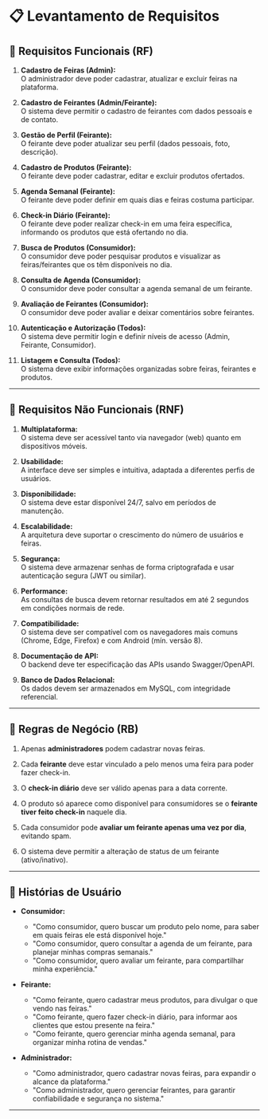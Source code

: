 # 📋 Levantamento de Requisitos

## 🔹 Requisitos Funcionais (RF)

1. **Cadastro de Feiras (Admin):**  
   O administrador deve poder cadastrar, atualizar e excluir feiras na plataforma.  

2. **Cadastro de Feirantes (Admin/Feirante):**  
   O sistema deve permitir o cadastro de feirantes com dados pessoais e de contato.  

3. **Gestão de Perfil (Feirante):**  
   O feirante deve poder atualizar seu perfil (dados pessoais, foto, descrição).  

4. **Cadastro de Produtos (Feirante):**  
   O feirante deve poder cadastrar, editar e excluir produtos ofertados.  

5. **Agenda Semanal (Feirante):**  
   O feirante deve poder definir em quais dias e feiras costuma participar.  

6. **Check-in Diário (Feirante):**  
   O feirante deve poder realizar check-in em uma feira específica, informando os produtos que está ofertando no dia.  

7. **Busca de Produtos (Consumidor):**  
   O consumidor deve poder pesquisar produtos e visualizar as feiras/feirantes que os têm disponíveis no dia.  

8. **Consulta de Agenda (Consumidor):**  
   O consumidor deve poder consultar a agenda semanal de um feirante.  

9. **Avaliação de Feirantes (Consumidor):**  
   O consumidor deve poder avaliar e deixar comentários sobre feirantes.  

10. **Autenticação e Autorização (Todos):**  
    O sistema deve permitir login e definir níveis de acesso (Admin, Feirante, Consumidor).  

11. **Listagem e Consulta (Todos):**  
    O sistema deve exibir informações organizadas sobre feiras, feirantes e produtos.  

---

## 🔹 Requisitos Não Funcionais (RNF)

1. **Multiplataforma:**  
   O sistema deve ser acessível tanto via navegador (web) quanto em dispositivos móveis.  

2. **Usabilidade:**  
   A interface deve ser simples e intuitiva, adaptada a diferentes perfis de usuários.  

3. **Disponibilidade:**  
   O sistema deve estar disponível 24/7, salvo em períodos de manutenção.  

4. **Escalabilidade:**  
   A arquitetura deve suportar o crescimento do número de usuários e feiras.  

5. **Segurança:**  
   O sistema deve armazenar senhas de forma criptografada e usar autenticação segura (JWT ou similar).  

6. **Performance:**  
   As consultas de busca devem retornar resultados em até 2 segundos em condições normais de rede.  

7. **Compatibilidade:**  
   O sistema deve ser compatível com os navegadores mais comuns (Chrome, Edge, Firefox) e com Android (mín. versão 8).  

8. **Documentação de API:**  
   O backend deve ter especificação das APIs usando Swagger/OpenAPI.  

9. **Banco de Dados Relacional:**  
   Os dados devem ser armazenados em MySQL, com integridade referencial.  

---

## 🔹 Regras de Negócio (RB)

1. Apenas **administradores** podem cadastrar novas feiras.  

2. Cada **feirante** deve estar vinculado a pelo menos uma feira para poder fazer check-in.  

3. O **check-in diário** deve ser válido apenas para a data corrente.  

4. O produto só aparece como disponível para consumidores se o **feirante tiver feito check-in** naquele dia.  

5. Cada consumidor pode **avaliar um feirante apenas uma vez por dia**, evitando spam.  

6. O sistema deve permitir a alteração de status de um feirante (ativo/inativo).  
---

## 📝 Histórias de Usuário
- **Consumidor:**  
  - "Como consumidor, quero buscar um produto pelo nome, para saber em quais feiras ele está disponível hoje."  
  - "Como consumidor, quero consultar a agenda de um feirante, para planejar minhas compras semanais."  
  - "Como consumidor, quero avaliar um feirante, para compartilhar minha experiência."  

- **Feirante:**  
  - "Como feirante, quero cadastrar meus produtos, para divulgar o que vendo nas feiras."  
  - "Como feirante, quero fazer check-in diário, para informar aos clientes que estou presente na feira."  
  - "Como feirante, quero gerenciar minha agenda semanal, para organizar minha rotina de vendas."  

- **Administrador:**  
  - "Como administrador, quero cadastrar novas feiras, para expandir o alcance da plataforma."  
  - "Como administrador, quero gerenciar feirantes, para garantir confiabilidade e segurança no sistema."  

---